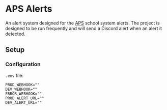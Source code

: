 # APS Alerts

An alert system designed for the [APS](https://apsva.us) school system alerts. The project is designed to be run frequently and will send a Discord alert when an alert it detected.

## Setup

### Configuration

`.env` file:

```properties
PROD_WEBHOOK=""
DEV_WEBHOOK=""
ERROR_WEBHOOK=""
PROD_ALERT_URL=""
DEV_ALERT_URL=""
```
